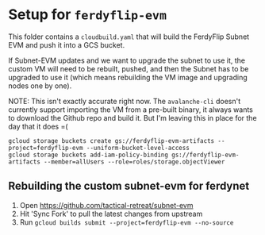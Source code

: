 # Setup for `ferdyflip-evm`

This folder contains a `cloudbuild.yaml` that will build the FerdyFlip Subnet EVM and push it into a GCS bucket.

If Subnet-EVM updates and we want to upgrade the subnet to use it, the custom VM will need to be rebuilt, pushed, and
then the Subnet has to be upgraded to use it (which means rebuilding the VM image and upgrading nodes one by one).

NOTE: This isn't exactly accurate right now. The `avalanche-cli` doesn't currently support importing the VM from a
pre-built binary, it always wants to download the Github repo and build it. But I'm leaving this in place for the day
that it does =(

```
gcloud storage buckets create gs://ferdyflip-evm-artifacts --project=ferdyflip-evm --uniform-bucket-level-access
gcloud storage buckets add-iam-policy-binding gs://ferdyflip-evm-artifacts --member=allUsers --role=roles/storage.objectViewer
```

## Rebuilding the custom subnet-evm for ferdynet

1) Open https://github.com/tactical-retreat/subnet-evm
2) Hit 'Sync Fork' to pull the latest changes from upstream
3) Run `gcloud builds submit --project=ferdyflip-evm --no-source`
